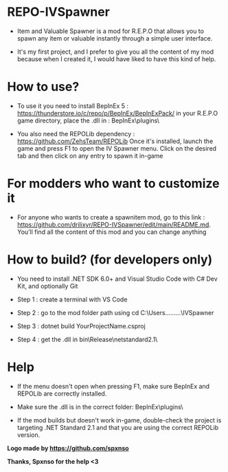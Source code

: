 # REPO-IVSpawner

- Item and Valuable Spawner is a mod for R.E.P.O that allows you to spawn any item or valuable instantly through a simple user interface.

- It's my first project, and I prefer to give you all the content of my mod because when I created it, I would have liked to have this kind of help.

# How to use?

- To use it you need to install BepInEx 5 : https://thunderstore.io/c/repo/p/BepInEx/BepInExPack/ in your R.E.P.O game directory, place the .dll in : BepInEx\plugins\

- You also need the REPOLib dependency : https://github.com/ZehsTeam/REPOLib
  Once it's installed, launch the game and press F1 to open the IV Spawner menu.
  Click on the desired tab and then click on any entry to spawn it in-game

# For modders who want to customize it

- For anyone who wants to create a spawnitem mod, go to this link : https://github.com/drilixyr/REPO-IVSpawner/edit/main/README.md. You’ll find all the content of this mod and you can change anything

# How to build? (for developers only)

- You need to install .NET SDK 6.0+ and Visual Studio Code with C# Dev Kit, and optionally Git

- Step 1 : create a terminal with VS Code

- Step 2 : go to the mod folder path using cd C:\Users.........\IVSpawner

- Step 3 : dotnet build YourProjectName.csproj

- Step 4 : get the .dll in bin\Release\netstandard2.1\

# Help

- If the menu doesn't open when pressing F1, make sure BepInEx and REPOLib are correctly
  installed.

- Make sure the .dll is in the correct folder: BepInEx\plugins\

- If the mod builds but doesn't work in-game, double-check the project is targeting .NET Standard 2.1 and that you are using the correct REPOLib version.
  
**Logo made by https://github.com/spxnso**

**Thanks, Spxnso for the help <3**
